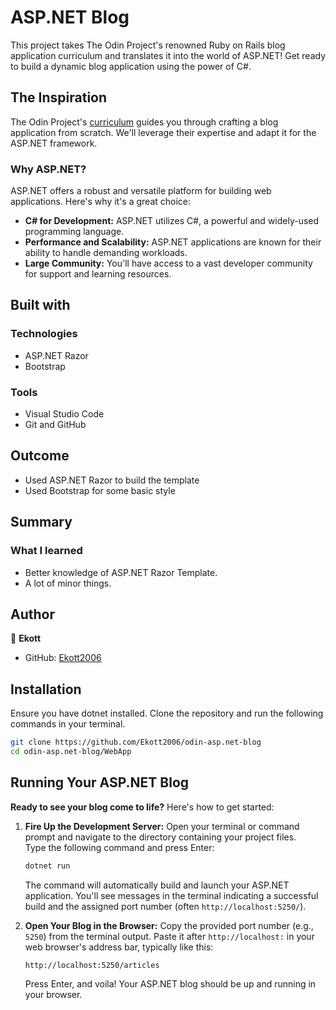 ﻿# ASP.NET Blog

This project takes The Odin Project's renowned Ruby on Rails blog application curriculum and translates it into the world of ASP.NET!  Get ready to build a dynamic blog application using the power of C#.

## The Inspiration

The Odin Project's [curriculum](https://www.theodinproject.com/lessons/ruby-on-rails-blog-app) guides you through crafting a blog application from scratch. We'll leverage their expertise and adapt it for the ASP.NET framework.

### Why ASP.NET?

ASP.NET offers a robust and versatile platform for building web applications.  Here's why it's a great choice:

* **C# for Development:**  ASP.NET utilizes C#, a powerful and widely-used programming language.
* **Performance and Scalability:**  ASP.NET applications are known for their ability to handle demanding workloads.
* **Large Community:**  You'll have access to a vast developer community for support and learning resources.

## Built with

### Technologies

* ASP.NET Razor
* Bootstrap

### Tools

* Visual Studio Code
* Git and GitHub

## Outcome

* Used ASP.NET Razor to build the template
* Used Bootstrap for some basic style

## Summary

### What I learned

* Better knowledge of ASP.NET Razor Template.
* A lot of minor things.

## Author

👤 **Ekott**

* GitHub: [Ekott2006](https://github.com/Ekott2006)

## Installation

Ensure you have dotnet installed. Clone the repository and run the following commands in your terminal.

```bash
git clone https://github.com/Ekott2006/odin-asp.net-blog
cd odin-asp.net-blog/WebApp
```

## Running Your ASP.NET Blog

**Ready to see your blog come to life?**  Here's how to get started:

1. **Fire Up the Development Server:**
   Open your terminal or command prompt and navigate to the directory containing your project files.  
   Type the following command and press Enter:

   ```bash
   dotnet run
   ```

   The command will automatically build and launch your ASP.NET application. You'll see messages in the terminal indicating a successful build and the assigned port number (often `http://localhost:5250/`).

2. **Open Your Blog in the Browser:**
   Copy the provided port number (e.g., `5250`) from the terminal output.
   Paste it after `http://localhost:` in your web browser's address bar, typically like this:

   ```bash
   http://localhost:5250/articles
   ```

   Press Enter, and voila! Your ASP.NET blog should be up and running in your browser.
